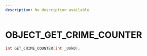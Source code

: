 ```yaml
---
description: No description available 
---
```


# OBJECT\_GET_CRIME_COUNTER

```cpp
int GET_CRIME_COUNTER(int _Unk0);
```